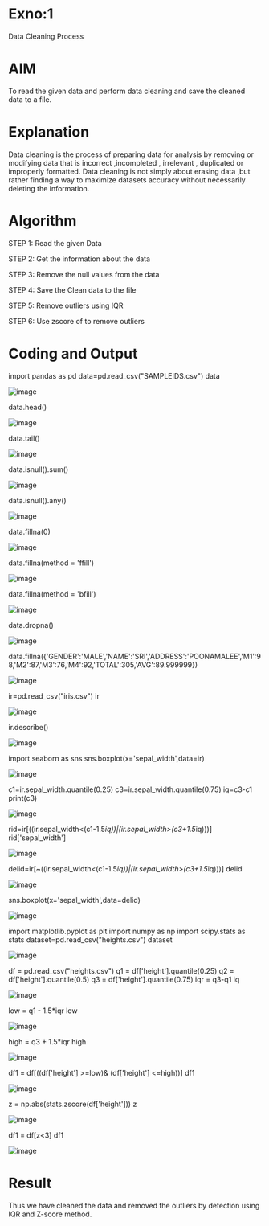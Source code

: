 # Exno:1
Data Cleaning Process

# AIM
To read the given data and perform data cleaning and save the cleaned data to a file.

# Explanation
Data cleaning is the process of preparing data for analysis by removing or modifying data that is incorrect ,incompleted , irrelevant , duplicated or improperly formatted. Data cleaning is not simply about erasing data ,but rather finding a way to maximize datasets accuracy without necessarily deleting the information.

# Algorithm
STEP 1: Read the given Data

STEP 2: Get the information about the data

STEP 3: Remove the null values from the data

STEP 4: Save the Clean data to the file

STEP 5: Remove outliers using IQR

STEP 6: Use zscore of to remove outliers

# Coding and Output
import pandas as pd
data=pd.read_csv("SAMPLEIDS.csv")
data

![image](https://github.com/user-attachments/assets/48f86756-6760-449e-a6c0-869312aaafc1)

data.head()

![image](https://github.com/user-attachments/assets/fa717b05-3485-4a67-8ca1-c63548ea7711)

data.tail()

![image](https://github.com/user-attachments/assets/a8cb7cd3-7955-48d6-b17f-deb9125ac5e2)

data.isnull().sum()

![image](https://github.com/user-attachments/assets/a8cf5ce3-63ee-443c-b1e9-89bca952a970)

data.isnull().any()

![image](https://github.com/user-attachments/assets/cd6f6628-1b14-4e85-be65-2146bc4f42b8)

data.fillna(0)

![image](https://github.com/user-attachments/assets/d7eeab21-b8a0-4b98-a765-33eefabb83a8)

data.fillna(method = 'ffill')

![image](https://github.com/user-attachments/assets/ecb86f73-94c1-42ab-b644-6240b3b5f0f3)

data.fillna(method = 'bfill')

![image](https://github.com/user-attachments/assets/bdaa471b-a34a-473b-8123-d55cfb1b6ff7)

data.dropna()

![image](https://github.com/user-attachments/assets/a72678b7-2d1f-43d9-b05b-d7d7f64b5095)

data.fillna({'GENDER':'MALE','NAME':'SRI','ADDRESS':'POONAMALEE','M1':98,'M2':87,'M3':76,'M4':92,'TOTAL':305,'AVG':89.999999})

![image](https://github.com/user-attachments/assets/c371fdc2-b8b4-4b09-b614-42c474b39985)

ir=pd.read_csv("iris.csv")
ir

![image](https://github.com/user-attachments/assets/765aa087-230c-4b76-a919-e3422a77476b)

ir.describe()

![image](https://github.com/user-attachments/assets/09ed0df9-e434-42d9-8ca8-640fd43bd56e)

import seaborn as sns
sns.boxplot(x='sepal_width',data=ir)

![image](https://github.com/user-attachments/assets/df65ea90-f472-4698-bdb3-af65acaa061a)

c1=ir.sepal_width.quantile(0.25)
c3=ir.sepal_width.quantile(0.75)
iq=c3-c1
print(c3)

![image](https://github.com/user-attachments/assets/eb682e51-b5cb-415d-ba13-ddc8e8df8c53)

rid=ir[((ir.sepal_width<(c1-1.5*iq))|(ir.sepal_width>(c3+1.5*iq)))]
rid['sepal_width']

![image](https://github.com/user-attachments/assets/553304e1-6aab-46ea-904a-b41960a87e26)

delid=ir[~((ir.sepal_width<(c1-1.5*iq))|(ir.sepal_width>(c3+1.5*iq)))]
delid

![image](https://github.com/user-attachments/assets/8945c0e9-943c-4898-8c59-3365bd1ab18a)

sns.boxplot(x='sepal_width',data=delid)

![image](https://github.com/user-attachments/assets/7a2f1cce-58c9-4f9e-b49c-ac01633ccc98)

import matplotlib.pyplot as plt
import numpy as np
import scipy.stats as stats
dataset=pd.read_csv("heights.csv")
dataset

![image](https://github.com/user-attachments/assets/3f2a8e3f-86f7-48e8-a657-de3c621ed847)

df = pd.read_csv("heights.csv")
q1 = df['height'].quantile(0.25)
q2 = df['height'].quantile(0.5)
q3 = df['height'].quantile(0.75)
iqr = q3-q1
iq

![image](https://github.com/user-attachments/assets/65431a2c-2511-4a44-aea8-44aad23b5a94)

low = q1 - 1.5*iqr
low

![image](https://github.com/user-attachments/assets/20fc6fd5-4a63-44d2-8435-a63ca36f9bcf)

high = q3 + 1.5*iqr
high

![image](https://github.com/user-attachments/assets/18f49ac5-9582-4858-8dcc-8bcf40e52045)

df1 = df[((df['height'] >=low)& (df['height'] <=high))]
df1

![image](https://github.com/user-attachments/assets/53df9d71-8076-47db-adde-d25c23b15b1c)

z = np.abs(stats.zscore(df['height']))
z

![image](https://github.com/user-attachments/assets/3cf0f44c-8434-4b58-8141-4b7291c9576d)

df1 = df[z<3]
df1

![image](https://github.com/user-attachments/assets/0635e6c2-8011-4a80-982b-3d5b001a1d9c)

# Result
Thus we have cleaned the data and removed the outliers by detection using IQR and Z-score method.
